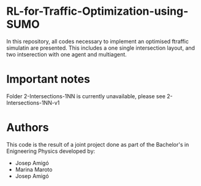 # RL-for-Traffic-Optimization-using-SUMO
In this repository, all codes necessary to implement an optimised ftraffic simulatin are presented. This includes a one single intersection layout, and two intserection with one agent and multiagent.

# Important notes
Folder 2-Intersections-1NN is currently unavailable, please see 2-Intersections-1NN-v1

# Authors
This code is the result of a joint project done as part of the Bachelor's in Enigneering Physics developed by:
- Josep Amigó
- Marina Maroto
- Josep Amigó

